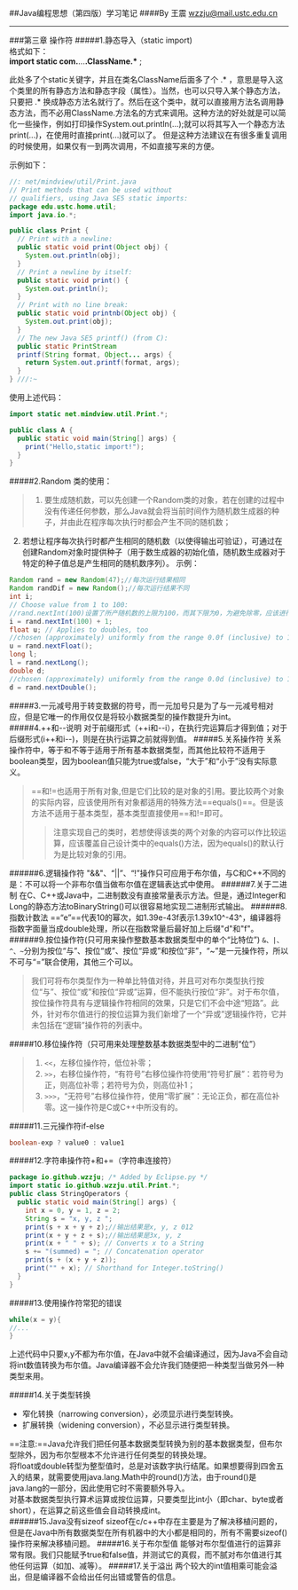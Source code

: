 ##Java编程思想（第四版）学习笔记
####By 王震 <wzzju@mail.ustc.edu.cn>
***
###第三章 操作符
#####1\.静态导入（static import)  
格式如下：  
**import static com.**...**.ClassName.\*** ;

此处多了个static关键字，并且在类名ClassName后面多了个 .\* ，意思是导入这个类里的所有静态方法和静态字段（属性）。当然，也可以只导入某个静态方法，只要把 .\* 换成静态方法名就行了。然后在这个类中，就可以直接用方法名调用静态方法，而不必用ClassName.方法名的方式来调用。这种方法的好处就是可以简化一些操作，例如打印操作System.out.println(...);就可以将其写入一个静态方法print(...)，在使用时直接print(...)就可以了。 但是这种方法建议在有很多重复调用的时候使用，如果仅有一到两次调用，不如直接写来的方便。

示例如下：
```Java
//: net/mindview/util/Print.java
// Print methods that can be used without
// qualifiers, using Java SE5 static imports:
package edu.ustc.home.util;
import java.io.*;

public class Print {
  // Print with a newline:
  public static void print(Object obj) {
    System.out.println(obj);
  }
  // Print a newline by itself:
  public static void print() {
    System.out.println();
  }
  // Print with no line break:
  public static void printnb(Object obj) {
    System.out.print(obj);
  }
  // The new Java SE5 printf() (from C):
  public static PrintStream
  printf(String format, Object... args) {
    return System.out.printf(format, args);
  }
} ///:~

```
使用上述代码：
```Java
import static net.mindview.util.Print.*;

public class A {
  public static void main(String[] args) {
    print("Hello,static import!");
  }
}
```

#####2\.Random 类的使用：
>1.	要生成随机数，可以先创建一个Random类的对象，若在创建的过程中没有传递任何参数，那么Java就会将当前时间作为随机数生成器的种子，并由此在程序每次执行时都会产生不同的随机数；  
2.	若想让程序每次执行时都产生相同的随机数（以使得输出可验证），可通过在创建Random对象时提供种子（用于数生成器的初始化值，随机数生成器对于特定的种子值总是产生相同的随机数序列）。
示例：
```Java
Random rand = new Random(47);//每次运行结果相同
Random randDif = new Random();//每次运行结果不同
int i;
// Choose value from 1 to 100:
//rand.nextInt(100)设置了所产随机数的上限为100，而其下限为0，为避免除零，应该进行加1操作。
i = rand.nextInt(100) + 1;
float u; // Applies to doubles, too
//chosen (approximately) uniformly from the range 0.0f (inclusive) to 1.0f (exclusive)
u = rand.nextFloat();
long l;
l = rand.nextLong();
double d;
//chosen (approximately) uniformly from the range 0.0d (inclusive) to 1.0d (exclusive)
d = rand.nextDouble();
```

#####3\.一元减号用于转变数据的符号，而一元加号只是为了与一元减号相对应，但是它唯一的作用仅仅是将较小数据类型的操作数提升为int。
#####4\.++和--说明
对于前缀形式（\++i和--i），在执行完运算后才得到值；对于后缀形式(i\++和i--)，则是在执行运算之前就得到值。
#####5\.关系操作符
关系操作符中，等于和不等于适用于所有基本数据类型，而其他比较符不适用于boolean类型，因为boolean值只能为true或false，“大于”和“小于”没有实际意义。
>==和!=也适用于所有对象,但是它们比较的是对象的引用。要比较两个对象的实际内容，应该使用所有对象都适用的特殊方法==equals()==。但是该方法不适用于基本类型，基本类型直接使用==和!=即可。
>>注意实现自己的类时，若想使得该类的两个对象的内容可以作比较运算，应该覆盖自己设计类中的equals()方法，因为equals()的默认行为是比较对象的引用。

######6\.逻辑操作符
"&&"、“||”、“!”操作只可应用于布尔值，与C和C++不同的是：不可以将一个非布尔值当做布尔值在逻辑表达式中使用。
######7\.关于二进制
在C、C++或Java中，二进制数没有直接常量表示方法。但是，通过Integer和Long的静态方法toBinaryString()可以很容易地实现二进制形式输出。
######8\.指数计数法
==“e”==代表10的幂次，如1.39e-43f表示1.39x10^-43^，编译器将指数字面量当成double处理，所以在指数常量后最好加上后缀"d"和"f"。
######9\.按位操作符(只可用来操作整数基本数据类型中的单个“比特位”)
`&、|、^、~`分别为按位“与”、按位“或”、按位“异或”和按位“非”，“~”是一元操作符，所以不可与“=”联合使用，其他三个可以。
>我们可将布尔类型作为一种单比特值对待，并且可对布尔类型执行按位“与”、按位“或”和按位“异或”运算，但不能执行按位“非”。对于布尔值，按位操作符具有与逻辑操作符相同的效果，只是它们不会中途“短路”。此外，针对布尔值进行的按位运算为我们新增了一个“异或”逻辑操作符，它并未包括在“逻辑”操作符的列表中。

#####10\.移位操作符（只可用来处理整数基本数据类型中的二进制“位”）
>1. `<<`，左移位操作符，低位补零；  
>2. `>>`，右移位操作符，“有符号”右移位操作符使用“符号扩展”：若符号为正，则高位补零；若符号为负，则高位补1；  
>3. `>>>`，“无符号”右移位操作符，使用“零扩展”：无论正负，都在高位补零。这一操作符是C或C++中所没有的。  

#####11.三元操作符if-else
```Java
boolean-exp ? value0 : value1
```
#####12.字符串操作符+和+=（字符串连接符）
```Java
package io.github.wzzju; /* Added by Eclipse.py */
import static io.github.wzzju.util.Print.*;
public class StringOperators {
  public static void main(String[] args) {
    int x = 0, y = 1, z = 2;
    String s = "x, y, z ";
    print(s + x + y + z);//输出结果是x, y, z 012
	print(x + y + z + s);//输出结果是3x, y, z 
    print(x + " " + s); // Converts x to a String
    s += "(summed) = "; // Concatenation operator
    print(s + (x + y + z));
    print("" + x); // Shorthand for Integer.toString()
  }
}
```

#####13.使用操作符常犯的错误
```Java
while(x = y){
//...
}
```
上述代码中只要x,y不都为布尔值，在Java中就不会编译通过，因为Java不会自动将int数值转换为布尔值。Java编译器不会允许我们随便把一种类型当做另外一种类型来用。

#####14.关于类型转换
* 窄化转换（narrowing conversion），必须显示进行类型转换。
* 扩展转换（widening conversion），不必显示进行类型转换。

==注意:==Java允许我们把任何基本数据类型转换为别的基本数据类型，但布尔型除外，因为布尔型根本不允许进行任何类型的转换处理。  
将float或double转型为整型值时，总是对该数字执行结尾。如果想要得到四舍五入的结果，就需要使用java.lang.Math中的round()方法，由于round()是java.lang的一部分，因此使用它时不需要额外导入。  
对基本数据类型执行算术运算或按位运算，只要类型比int小（即char、byte或者short），在运算之前这些值会自动转换成int。  
######15.Java没有sizeof
sizeof在c/c++中存在主要是为了解决移植问题的，但是在Java中所有数据类型在所有机器中的大小都是相同的，所有不需要sizeof()操作符来解决移植问题。
#####16.关于布尔型值
能够对布尔型值进行的运算非常有限。我们只能赋予true和false值，并测试它的真假，而不腻对布尔值进行其他任何运算（如加、减等）。
#####17.关于溢出
两个较大的int值相乘可能会溢出，但是编译器不会给出任何出错或警告的信息。
